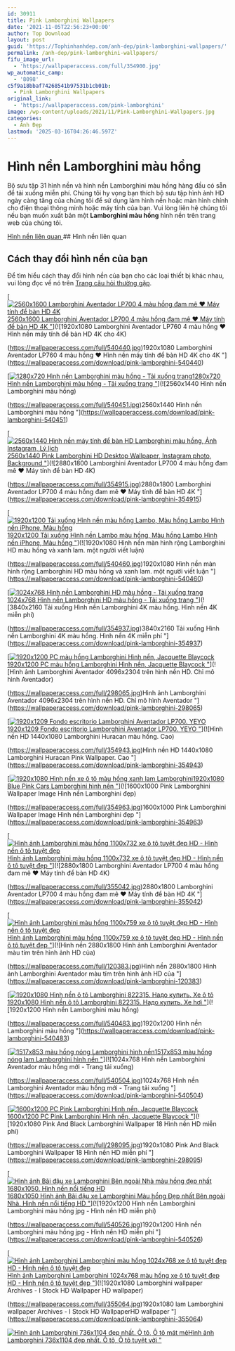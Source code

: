 ```yaml
---
id: 30911
title: Pink Lamborghini Wallpapers
date: '2021-11-05T22:56:23+00:00'
author: Top Download
layout: post
guid: 'https://Tophinhanhdep.com/anh-dep/pink-lamborghini-wallpapers/'
permalink: /anh-dep/pink-lamborghini-wallpapers/
fifu_image_url:
  - 'https://wallpaperaccess.com/full/354900.jpg'
wp_automatic_camp:
  - '8098'
c5f9a18bbaf74268541b97531b1cb01b:
  - Pink Lamborghini Wallpapers
original_link:
  - 'https://wallpaperaccess.com/pink-lamborghini'
image: /wp-content/uploads/2021/11/Pink-Lamborghini-Wallpapers.jpg
categories:
  - Ảnh Đẹp
lastmod: '2025-03-16T04:26:46.597Z'
---
```

# Hình nền Lamborghini màu hồng

Bộ sưu tập 31 hình nền và hình nền Lamborghini màu hồng hàng đầu có sẵn để tải xuống miễn phí. Chúng tôi hy vọng bạn thích bộ sưu tập hình ảnh HD ngày càng tăng của chúng tôi để sử dụng làm hình nền hoặc màn hình chính cho điện thoại thông minh hoặc máy tính của bạn. Vui lòng liên hệ chúng tôi nếu bạn muốn xuất bản một **Lamborghini màu hồng** hình nền trên trang web của chúng tôi.

[Hình nền liên quan ](#related) ## Hình nền liên quan

## Cách thay đổi hình nền của bạn

Để tìm hiểu cách thay đổi hình nền của bạn cho các loại thiết bị khác nhau, vui lòng đọc về nó trên [Trang câu hỏi thường gặp](https://tophinhanhdep.com/faq/).

  
[[![2560x1600 Lamborghini Aventador LP700 4 màu hồng đam mê ❤ Máy tính để bàn HD 4K](https://wallpaperaccess.com/full/354900.jpg)2560x1600 Lamborghini Aventador LP700 4 màu hồng đam mê ❤ Máy tính để bàn HD 4K "](https://wallpaperaccess.com/download/pink-lamborghini-354900)](![1920x1080 Lamborghini Aventador LP760 4 màu hồng ❤ Hình nền máy tính để bàn HD 4K cho 4K)

(https://wallpaperaccess.com/full/540440.jpg)1920x1080 Lamborghini Aventador LP760 4 màu hồng ❤ Hình nền máy tính để bàn HD 4K cho 4K "](https://wallpaperaccess.com/download/pink-lamborghini-540440)

[[![1280x720 Hình nền Lamborghini màu hồng - Tải xuống trang](https://wallpaperaccess.com/full/540441.jpg)1280x720 Hình nền Lamborghini màu hồng - Tải xuống trang "](https://wallpaperaccess.com/download/pink-lamborghini-540441)](![2560x1440 Hình nền Lamborghini màu hồng)

(https://wallpaperaccess.com/full/540451.jpg)2560x1440 Hình nền Lamborghini màu hồng "](https://wallpaperaccess.com/download/pink-lamborghini-540451)

[[![2560x1440 Hình nền máy tính để bàn HD Lamborghini màu hồng, Ảnh Instagram, Lý lịch](https://wallpaperaccess.com/full/540453.jpg)2560x1440 Pink Lamborghini HD Desktop Wallpaper, Instagram photo, Background "](https://wallpaperaccess.com/download/pink-lamborghini-540453)](![2880x1800 Lamborghini Aventador LP700 4 màu hồng đam mê ❤ Máy tính để bàn HD 4K)

(https://wallpaperaccess.com/full/354915.jpg)2880x1800 Lamborghini Aventador LP700 4 màu hồng đam mê ❤ Máy tính để bàn HD 4K "](https://wallpaperaccess.com/download/pink-lamborghini-354915)

[[![1920x1200 Tải xuống Hình nền màu hồng Lambo, Màu hồng Lambo Hình nền iPhone, Màu hồng](https://wallpaperaccess.com/full/354935.jpg)1920x1200 Tải xuống Hình nền Lambo màu hồng, Màu hồng Lambo Hình nền iPhone, Màu hồng "](https://wallpaperaccess.com/download/pink-lamborghini-354935)](![1920x1080 Hình nền màn hình rộng Lamborghini HD màu hồng và xanh lam.  một người viết luận)

(https://wallpaperaccess.com/full/540460.jpg)1920x1080 Hình nền màn hình rộng Lamborghini HD màu hồng và xanh lam. một người viết luận "](https://wallpaperaccess.com/download/pink-lamborghini-540460)

[[![1024x768 Hình nền Lamborghini HD màu hồng - Tải xuống trang](https://wallpaperaccess.com/full/540461.jpg)1024x768 Hình nền Lamborghini HD màu hồng - Tải xuống trang "](https://wallpaperaccess.com/download/pink-lamborghini-540461)](![3840x2160 Tải xuống Hình nền Lamborghini 4K màu hồng.  Hình nền 4K miễn phí)

(https://wallpaperaccess.com/full/354937.jpg)3840x2160 Tải xuống Hình nền Lamborghini 4K màu hồng. Hình nền 4K miễn phí "](https://wallpaperaccess.com/download/pink-lamborghini-354937)

[[![1920x1200 PC màu hồng Lamborghini Hình nền, Jacquette Blaycock](https://wallpaperaccess.com/full/354968.jpg)1920x1200 PC màu hồng Lamborghini Hình nền, Jacquette Blaycock "](https://wallpaperaccess.com/download/pink-lamborghini-354968)](![Hình ảnh Lamborghini Aventador 4096x2304 trên hình nền HD. Chỉ mô hình Aventador)

(https://wallpaperaccess.com/full/298065.jpg)Hình ảnh Lamborghini Aventador 4096x2304 trên hình nền HD. Chỉ mô hình Aventador "](https://wallpaperaccess.com/download/pink-lamborghini-298065)

[[![1920x1209 Fondo escritorio Lamborghini Aventador LP700.  YEYO](https://wallpaperaccess.com/full/540472.jpg)1920x1209 Fondo escritorio Lamborghini Aventador LP700. YEYO "](https://wallpaperaccess.com/download/pink-lamborghini-540472)](![Hình nền HD 1440x1080 Lamborghini Huracan màu hồng.  Cao)

(https://wallpaperaccess.com/full/354943.jpg)Hình nền HD 1440x1080 Lamborghini Huracan Pink Wallpaper. Cao "](https://wallpaperaccess.com/download/pink-lamborghini-354943)

[[![1920x1080 Hình nền xe ô tô màu hồng xanh lam Lamborghini](https://wallpaperaccess.com/full/355035.jpg)1920x1080 Blue Pink Cars Lamborghini hình nền "](https://wallpaperaccess.com/download/pink-lamborghini-355035)](![1600x1000 Pink Lamborghini Wallpaper Image Hình nền Lamborghini đẹp)

(https://wallpaperaccess.com/full/354963.jpg)1600x1000 Pink Lamborghini Wallpaper Image Hình nền Lamborghini đẹp "](https://wallpaperaccess.com/download/pink-lamborghini-354963)

[[![Hình ảnh Lamborghini màu hồng 1100x732 xe ô tô tuyệt đẹp HD - Hình nền ô tô tuyệt đẹp](https://wallpaperaccess.com/full/355040.jpg)Hình ảnh Lamborghini màu hồng 1100x732 xe ô tô tuyệt đẹp HD - Hình nền ô tô tuyệt đẹp "](https://wallpaperaccess.com/download/pink-lamborghini-355040)](![2880x1800 Lamborghini Aventador LP700 4 màu hồng đam mê ❤ Máy tính để bàn HD 4K)

(https://wallpaperaccess.com/full/355042.jpg)2880x1800 Lamborghini Aventador LP700 4 màu hồng đam mê ❤ Máy tính để bàn HD 4K "](https://wallpaperaccess.com/download/pink-lamborghini-355042)

[[![Hình ảnh Lamborghini màu hồng 1100x759 xe ô tô tuyệt đẹp HD - Hình nền ô tô tuyệt đẹp](https://wallpaperaccess.com/full/540478.jpg)Hình ảnh Lamborghini màu hồng 1100x759 xe ô tô tuyệt đẹp HD - Hình nền ô tô tuyệt đẹp "](https://wallpaperaccess.com/download/pink-lamborghini-540478)](![Hình nền 2880x1800 Hình ảnh Lamborghini Aventador màu tím trên hình ảnh HD của)

(https://wallpaperaccess.com/full/120383.jpg)Hình nền 2880x1800 Hình ảnh Lamborghini Aventador màu tím trên hình ảnh HD của "](https://wallpaperaccess.com/download/pink-lamborghini-120383)

[[![1920x1080 Hình nền ô tô Lamborghini 822315. Надо купить.  Xe ô tô](https://wallpaperaccess.com/full/49110.jpg)1920x1080 Hình nền ô tô Lamborghini 822315. Надо купить. Xe hơi "](https://wallpaperaccess.com/download/pink-lamborghini-49110)](![1920x1200 Hình nền Lamborghini màu hồng)

(https://wallpaperaccess.com/full/540483.jpg)1920x1200 Hình nền Lamborghini màu hồng "](https://wallpaperaccess.com/download/pink-lamborghini-540483)

[[![1517x853 màu hồng nóng Lamborghini hình nền](https://wallpaperaccess.com/full/540484.jpg)1517x853 màu hồng nóng lam Lamborghini hình nền "](https://wallpaperaccess.com/download/pink-lamborghini-540484)](![1024x768 Hình nền Lamborghini Aventador màu hồng mới - Trang tải xuống)

(https://wallpaperaccess.com/full/540504.jpg)1024x768 Hình nền Lamborghini Aventador màu hồng mới - Trang tải xuống "](https://wallpaperaccess.com/download/pink-lamborghini-540504)

[[![1600x1200 PC Pink Lamborghini Hình nền, Jacquette Blaycock](https://wallpaperaccess.com/full/540515.jpg)1600x1200 PC Pink Lamborghini Hình nền, Jacquette Blaycock "](https://wallpaperaccess.com/download/pink-lamborghini-540515)](![1920x1080 Pink And Black Lamborghini Wallpaper 18 Hình nền HD miễn phí)

(https://wallpaperaccess.com/full/298095.jpg)1920x1080 Pink And Black Lamborghini Wallpaper 18 Hình nền HD miễn phí "](https://wallpaperaccess.com/download/pink-lamborghini-298095)

[[![Hình ảnh Bãi đậu xe Lamborghini Bên ngoài Nhà màu hồng đẹp nhất 1680x1050.  Hình nền nổi tiếng HD](https://wallpaperaccess.com/full/355063.jpg)1680x1050 Hình ảnh Bãi đậu xe Lamborghini Màu hồng Đẹp nhất Bên ngoài Nhà. Hình nền nổi tiếng HD "](https://wallpaperaccess.com/download/pink-lamborghini-355063)](![1920x1200 Hình nền Lamborghini Lamborghini màu hồng jpg - Hình nền HD miễn phí)

(https://wallpaperaccess.com/full/540526.jpg)1920x1200 Hình nền Lamborghini màu hồng jpg - Hình nền HD miễn phí "](https://wallpaperaccess.com/download/pink-lamborghini-540526)

[[![Hình ảnh Lamborghini Lamborghini màu hồng 1024x768 xe ô tô tuyệt đẹp HD - Hình nền ô tô tuyệt đẹp](https://wallpaperaccess.com/full/540531.jpg)Hình ảnh Lamborghini Lamborghini 1024x768 màu hồng xe ô tô tuyệt đẹp HD - Hình nền ô tô tuyệt đẹp "](https://wallpaperaccess.com/download/pink-lamborghini-540531)](![1920x1080 Lamborghini wallpaper Archives - I Stock HD Wallpaper HD wallpaper)

(https://wallpaperaccess.com/full/355064.jpg)1920x1080 lam Lamborghini wallpaper Archives - I Stock HD WallpaperHD wallpaper "](https://wallpaperaccess.com/download/pink-lamborghini-355064)

[ ![Hình ảnh Lamborghini 736x1104 đẹp nhất.  Ô tô, Ô tô mát mẻ](https://wallpaperaccess.com/full/540543.jpg)Hình ảnh Lamborghini 736x1104 đẹp nhất. Ô tô, Ô tô tuyệt vời "](https://wallpaperaccess.com/download/pink-lamborghini-540543)
